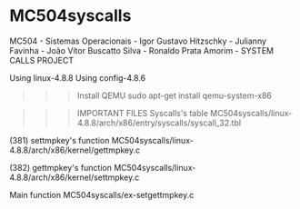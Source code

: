 # MC504syscalls
MC504 - Sistemas Operacionais - Igor Gustavo Hitzschky - Julianny Favinha - João Vítor Buscatto Silva - Ronaldo Prata Amorim - SYSTEM CALLS PROJECT

Using linux-4.8.8
Using config-4.8.6

>>> Install QEMU
sudo apt-get install qemu-system-x86

>>> IMPORTANT FILES
Syscalls's table
MC504syscalls/linux-4.8.8/arch/x86/entry/syscalls/syscall_32.tbl

(381) settmpkey's function
MC504syscalls/linux-4.8.8/arch/x86/kernel/gettmpkey.c

(382) gettmpkey's function
MC504syscalls/linux-4.8.8/arch/x86/kernel/settmpkey.c

Main function
MC504syscalls/ex-setgettmpkey.c
